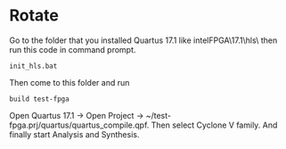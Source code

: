 # Rotate

Go to the folder that you installed Quartus 17.1 like intelFPGA\17.1\hls\ then run this code in command prompt.
```
init_hls.bat
```
Then come to this folder and run
```
build test-fpga
```
Open Quartus 17.1 -> Open Project -> ~/test-fpga.prj/quartus/quartus_compile.qpf. Then select Cyclone V family.
And finally start Analysis and Synthesis.